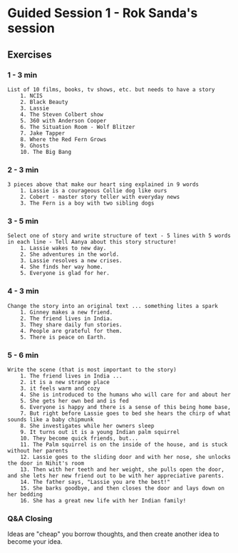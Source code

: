 
# Guided Session 1 - Rok Sanda's session
## Exercises
### 1 - 3 min
	List of 10 films, books, tv shows, etc. but needs to have a story
		1. NCIS
		2. Black Beauty
		3. Lassie
		4. The Steven Colbert show
		5. 360 with Anderson Cooper
		6. The Situation Room - Wolf Blitzer
		7. Jake Tapper
		8. Where the Red Fern Grows
		9. Ghosts
		10. The Big Bang
### 2 - 3 min
	3 pieces above that make our heart sing explained in 9 words
		1. Lassie is a courageous Collie dog like ours 
		2. Cobert - master story teller with everyday news
		3. The Fern is a boy with two sibling dogs
### 3 - 5 min
	Select one of story and write structure of text - 5 lines with 5 words in each line - Tell Aanya about this story structure!
		1. Lassie wakes to new day.
		2. She adventures in the world.
		3. Lassie resolves a new crises.
		4. She finds her way home.
		5. Everyone is glad for her.
### 4 - 3 min
	Change the story into an original text ... something lites a spark
		1. Ginney makes a new friend.
		2. The friend lives in India.
		3. They share daily fun stories.
		4. People are grateful for them.
		5. There is peace on Earth.
### 5 - 6 min
	Write the scene (that is most important to the story)
		1. The friend lives in India ...
		2. it is a new strange place
		3. it feels warm and cozy
		4. She is introduced to the humans who will care for and about her
		5. She gets her own bed and is fed
		6. Everyone is happy and there is a sense of this being home base,
		7. But right before Lassie goes to bed she hears the chirp of what sounds like a baby chipmunk
		8. She investigates while her owners sleep 
		9. It turns out it is a young Indian palm squirrel
		10. They become quick friends, but...
		11. The Palm squirrel is on the inside of the house, and is stuck without her parents
		12. Lassie goes to the sliding door and with her nose, she unlocks the door in Nihit's room
		13. Then with her teeth and her weight, she pulls open the door, and she lets her new friend out to be with her appreciative parents. 
		14. The father says, "Lassie you are the best!"
		15. She barks goodbye, and then closes the door and lays down on her bedding
		16. She has a great new life with her Indian family!

### Q&A Closing

Ideas are "cheap" you borrow thoughts, and then create another idea to become your idea.

